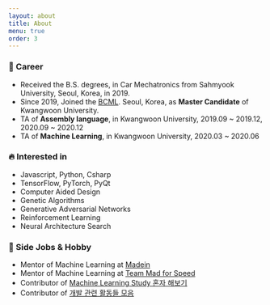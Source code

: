 ```yaml
---
layout: about
title: About
menu: true
order: 3
---
```


### 🔭 Career
- Received the B.S. degrees, in Car Mechatronics from Sahmyook University, Seoul, Korea, in 2019.
- Since 2019, Joined the [BCML](http://bcml.kw.ac.kr/). Seoul, Korea, as **Master Candidate** of Kwangwoon University.
- TA of **Assembly language**, in Kwangwoon University, 2019.09 ~ 2019.12, 2020.09 ~ 2020.12
- TA of **Machine Learning**, in Kwangwoon University, 2020.03 ~ 2020.06

### 🔥 Interested in

- Javascript, Python, Csharp
- TensorFlow, PyTorch, PyQt
- Computer Aided Design
- Genetic Algorithms
- Generative Adversarial Networks
- Reinforcement Learning
- Neural Architecture Search

### 👯 Side Jobs & Hobby
- Mentor of Machine Learning at [Madein](https://made-in.co.kr/)
- Mentor of Machine Learning at [Team Mad for Speed](https://www.facebook.com/teammfs)
- Contributor of [Machine Learning Study 혼자 해보기](https://github.com/teddylee777/machine-learning) 
- Contributor of [개발 관련 활동들 모음](https://github.com/FKgk/awesome-activity)